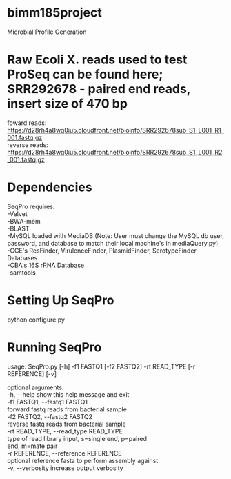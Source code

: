 # bimm185project
Microbial Profile Generation

# Raw Ecoli X. reads used to test ProSeq can be found here; SRR292678 - paired end reads, insert size of 470 bp
foward reads: https://d28rh4a8wq0iu5.cloudfront.net/bioinfo/SRR292678sub_S1_L001_R1_001.fastq.gz  
reverse reads: https://d28rh4a8wq0iu5.cloudfront.net/bioinfo/SRR292678sub_S1_L001_R2_001.fastq.gz

# Dependencies
SeqPro requires:  
-Velvet  
-BWA-mem  
-BLAST  
-MySQL loaded with MediaDB (Note: User must change the MySQL db user, password, and database to match their local machine's in mediaQuery.py)  
-CGE's ResFinder, VirulenceFinder, PlasmidFinder, SerotypeFinder Databases  
-CBA's 16S rRNA Database  
-samtools

# Setting Up SeqPro
python configure.py


# Running SeqPro
usage: SeqPro.py [-h] -f1 FASTQ1 [-f2 FASTQ2] -rt READ_TYPE [-r REFERENCE] [-v]  

optional arguments:  
  -h, --help            show this help message and exit  
  -f1 FASTQ1, --fastq1 FASTQ1  
                        forward fastq reads from bacterial sample  
  -f2 FASTQ2, --fastq2 FASTQ2  
                        reverse fastq reads from bacterial sample  
  -rt READ_TYPE, --read_type READ_TYPE  
                        type of read library input, s=single end, p=paired  
                        end, m=mate pair  
  -r REFERENCE, --reference REFERENCE  
                        optional reference fasta to perform assembly against  
  -v, --verbosity       increase output verbosity  

